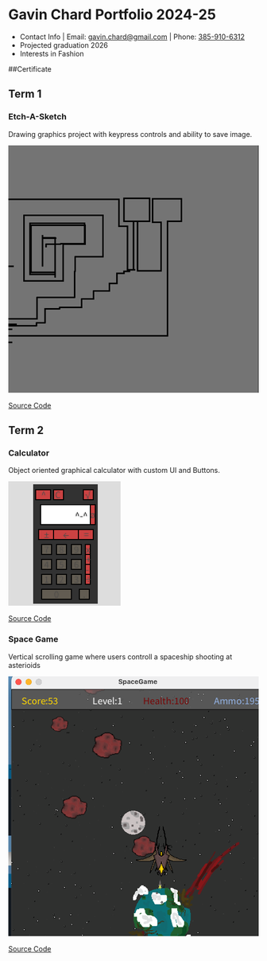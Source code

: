 # Gavin Chard Portfolio 2024-25
* Contact Info | Email: [gavin.chard@gmail.com](gavin.chard@gmail.com) | Phone: [385-910-6312](385-910-6312)
* Projected graduation 2026
* Interests in Fashion

##Certificate

## Term 1 
### Etch-A-Sketch
Drawing graphics project with keypress controls and ability to save image.

![Running App](https://github.com/GavinC07/ppf/blob/main/images/EtchASketch.png?raw=true)

[Source Code](https://github.com/GavinC07/ppf/tree/main/src/etchASketch)

## Term 2
### Calculator
Object oriented graphical calculator with custom UI and Buttons.

![Running App](https://github.com/GavinC07/ppf/blob/main/images/Calc1.png?raw=true)

[Source Code](https://github.com/GavinC07/ppf/tree/main/src/Calc_App)

### Space Game
Vertical scrolling game where users controll a spaceship shooting at asterioids

![Running App](https://github.com/GavinC07/ppf/blob/main/images/SpaceGame.png?raw=true)

[Source Code](https://github.com/GavinC07/ppf/tree/main/src/SpaceGame)
